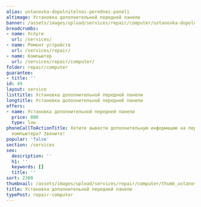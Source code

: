 ```yaml
---
alias: ustanovka-dopolnitelnoi-perednei-paneli
altimage: Установка дополнительной передней панели
banner: /assets/images/upload/services/repair/computer/ustanovka-dopolnitelnoi-perednei-paneli.jpg
breadcrumbs:
- name: Услуги
  url: /services/
- name: Ремонт устройств
  url: /services/repair/
- name: Компьютер
  url: /services/repair/computer/
folder: repair/computer
guarantee:
- title: ''
id: 49
layout: service
listtitle: Установка дополнительной передней панели
longtitle: Установка дополнительной передней панели
offers:
- name: Установка дополнительной передней панели
  price: 800
  type: low
phoneCallToActionTitle: Хотите вывести дополнительную информацию на переднюю панель
  компьютера? Звоните!
popular: 'false'
section: /services
seo:
  description: ''
  h1: ''
  keywords: []
  title: ''
sort: 2300
thumbnail: /assets/images/upload/services/repair/computer/thumb_ustanovka-dopolnitelnoi-perednei-paneli.jpg
title: Установка дополнительной передней панели
typePost: repair-computer
---
```

